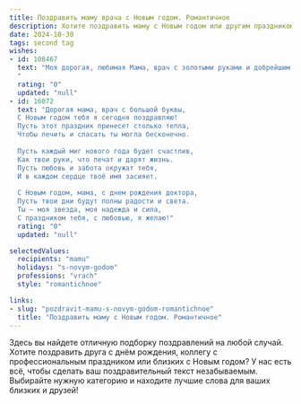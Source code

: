 ```yaml
---
title: Поздравить маму врача с Новым годом. Романтичное
description: Хотите поздравить маму с Новым годом или другим праздником? Наш ИИ создаст незабываемое поздравление, а вы обязательно выделитесь среди других.  
date: 2024-10-30
tags: second tag
wishes:
- id: 108467
  text: "Моя дорогая, любимая Мама, врач с золотыми руками и добрейшим сердцем!  В этот волшебный Новый год, когда воздух искрится чудесами, а сердца светятся радостью, я хочу сказать тебе спасибо за твою бесконечную любовь, заботу и преданность своему делу. Ты – мой ангел-хранитель,  источник тепла и вдохновения. Пусть Новый год принесет тебе  здоровье, счастье, исполнение самых заветных желаний и много-много радостных мгновений,  которые будут согревать тебя  так же сильно, как твое сердце согревает всех, кто тебя знает.  С Новым годом, моя любимая!
  "
  rating: "0"
  updated: "null"
- id: 16072
  text: "Дорогая мама, врач с большой буквы,
  С Новым годом тебя я сегодня поздравляю!
  Пусть этот праздник принесет столько тепла,
  Чтобы лечить и спасать ты могла бесконечно.
  
  Пусть каждый миг нового года будет счастлив,
  Как твои руки, что лечат и дарят жизнь.
  Пусть любовь и забота окружат тебя,
  И в каждом сердце твоё имя засияет.
  
  С Новым годом, мама, с днем рождения доктора,
  Пусть твои дни будут полны радости и света.
  Ты – моя звезда, моя надежда и сила,
  С праздником тебя, с любовью, я желаю!"
  rating: "0"
  updated: "null"

selectedValues:
  recipients: "mamu"
  holidays: "s-novym-godom"
  professions: "vrach"
  style: "romantichnoe"

links:
- slug: "pozdravit-mamu-s-novym-godom-romantichnoe"
  title: "Поздравить маму с Новым годом. Романтичное"
---
```


Здесь вы найдете отличную подборку поздравлений на любой случай.
Хотите поздравить друга с днём рождения, коллегу с профессиональным праздником или близких с Новым годом? У нас есть всё, чтобы сделать ваш поздравительный текст незабываемым. Выбирайте нужную категорию и находите лучшие слова для ваших близких и друзей!

